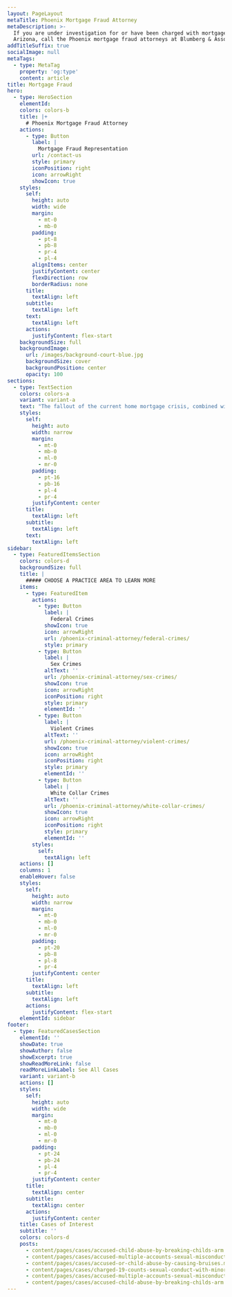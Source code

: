 ```yaml
---
layout: PageLayout
metaTitle: Phoenix Mortgage Fraud Attorney
metaDescription: >-
  If you are under investigation for or have been charged with mortgage fraud in
  Arizona, call the Phoenix mortgage fraud attorneys at Blumberg & Associates.
addTitleSuffix: true
socialImage: null
metaTags:
  - type: MetaTag
    property: 'og:type'
    content: article
title: Mortgage Fraud
hero:
  - type: HeroSection
    elementId:
    colors: colors-b
    title: |+
      # Phoenix Mortgage Fraud Attorney
    actions:
      - type: Button
        label: |
          Mortgage Fraud Representation
        url: /contact-us
        style: primary
        iconPosition: right
        icon: arrowRight
        showIcon: true
    styles:
      self:
        height: auto
        width: wide
        margin:
          - mt-0
          - mb-0
        padding:
          - pt-8
          - pb-8
          - pr-4
          - pl-4
        alignItems: center
        justifyContent: center
        flexDirection: row
        borderRadius: none
      title:
        textAlign: left
      subtitle:
        textAlign: left
      text:
        textAlign: left
      actions:
        justifyContent: flex-start
    backgroundSize: full
    backgroundImage:
      url: /images/background-court-blue.jpg
      backgroundSize: cover
      backgroundPosition: center
      opacity: 100
sections:
  - type: TextSection
    colors: colors-a
    variant: variant-a
    text: "The fallout of the current home mortgage crisis, combined with declining real estate values, has resulted in many people facing criminal charges for transactions that they did not even know were illegal. If you are under investigation for or have been charged with mortgage fraud in Arizona, call the\_**Phoenix mortgage fraud attorneys**\_at Blumberg & Associates for a free initial consultation to discuss your case.\n\nMortgage fraud usually involves inflating the value of real estate used as collateral in a loan or misrepresenting your net income in order to obtain a loan. Mortgage companies are often complicit in fraud because they urge people to apply for loans even when they do not qualify. However, state and federal prosecutors typically do not charge institutions with mortgage fraud. Prosecutors are going after individual loan officers, real estate brokers, builders, contractors and borrowers.\n\nMany people involved in what they believe are legitimate transactions can find themselves facing mortgage fraud charges. Since the penalties are linked to the amount of fraud, the consequences for the person charged can be disastrous. Mortgage fraud usually involves loans of hundreds of thousands or even millions of dollars. As a result, anyone convicted of mortgage fraud can find himself or herself facing a lengthy prison sentence.\n\n## FREE ATTORNEY CONSULTATION\n\nIf you find out you are under investigation for mortgage or real estate fraud, please contact a Phoenix mortgage fraud attorney at Blumberg & Associates as soon as possible. Our attorneys negotiate with state and federal authorities throughout Arizona, including the U.S. Attorney’s Office, the Department of Justice (DOJ) and Housing and Urban Development (HUD). In many cases, we have successfully persuaded prosecutors not to charge our clients or to file reduced charges.\n"
    styles:
      self:
        height: auto
        width: narrow
        margin:
          - mt-0
          - mb-0
          - ml-0
          - mr-0
        padding:
          - pt-16
          - pb-16
          - pl-4
          - pr-4
        justifyContent: center
      title:
        textAlign: left
      subtitle:
        textAlign: left
      text:
        textAlign: left
sidebar:
  - type: FeaturedItemsSection
    colors: colors-d
    backgroundSize: full
    title: |
      ##### CHOOSE A PRACTICE AREA TO LEARN MORE
    items:
      - type: FeaturedItem
        actions:
          - type: Button
            label: |
              Federal Crimes
            showIcon: true
            icon: arrowRight
            url: /phoenix-criminal-attorney/federal-crimes/
            style: primary
          - type: Button
            label: |
              Sex Crimes
            altText: ''
            url: /phoenix-criminal-attorney/sex-crimes/
            showIcon: true
            icon: arrowRight
            iconPosition: right
            style: primary
            elementId: ''
          - type: Button
            label: |
              Violent Crimes
            altText: ''
            url: /phoenix-criminal-attorney/violent-crimes/
            showIcon: true
            icon: arrowRight
            iconPosition: right
            style: primary
            elementId: ''
          - type: Button
            label: |
              White Collar Crimes
            altText: ''
            url: /phoenix-criminal-attorney/white-collar-crimes/
            showIcon: true
            icon: arrowRight
            iconPosition: right
            style: primary
            elementId: ''
        styles:
          self:
            textAlign: left
    actions: []
    columns: 1
    enableHover: false
    styles:
      self:
        height: auto
        width: narrow
        margin:
          - mt-0
          - mb-0
          - ml-0
          - mr-0
        padding:
          - pt-20
          - pb-8
          - pl-8
          - pr-4
        justifyContent: center
      title:
        textAlign: left
      subtitle:
        textAlign: left
      actions:
        justifyContent: flex-start
    elementId: sidebar
footer:
  - type: FeaturedCasesSection
    elementId: ''
    showDate: true
    showAuthor: false
    showExcerpt: true
    showReadMoreLink: false
    readMoreLinkLabel: See All Cases
    variant: variant-b
    actions: []
    styles:
      self:
        height: auto
        width: wide
        margin:
          - mt-0
          - mb-0
          - ml-0
          - mr-0
        padding:
          - pt-24
          - pb-24
          - pl-4
          - pr-4
        justifyContent: center
      title:
        textAlign: center
      subtitle:
        textAlign: center
      actions:
        justifyContent: center
    title: Cases of Interest
    subtitle: ''
    colors: colors-d
    posts:
      - content/pages/cases/accused-child-abuse-by-breaking-childs-arm.md
      - content/pages/cases/accused-multiple-accounts-sexual-misconduct.md
      - content/pages/cases/accused-or-child-abuse-by-causing-bruises.md
      - content/pages/cases/charged-19-counts-sexual-conduct-with-minor.md
      - content/pages/cases/accused-multiple-accounts-sexual-misconduct.md
      - content/pages/cases/accused-child-abuse-by-breaking-childs-arm.md
---
```

